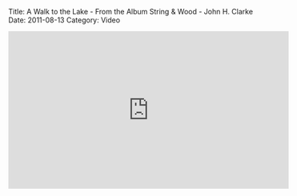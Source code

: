 Title: A Walk to the Lake - From the Album String & Wood - John H. Clarke
Date: 2011-08-13
Category: Video

<iframe width="560" height="315" src="https://www.youtube.com/embed/Xg8H1B8fKBc" title="YouTube video player" frameborder="0" allow="accelerometer; autoplay; clipboard-write; encrypted-media; gyroscope; picture-in-picture" allowfullscreen></iframe>

